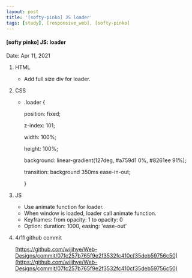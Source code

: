 ```yaml
---
layout: post
title: '[softy-pinko] JS loader'
tags: [study], [responsive_web], [softy-pinko]
---
```


#### [softy pinko] JS: loader

Date: Apr 11, 2021

1. HTML

   - Add full size div for loader.

2. CSS

   - .loader {

     position: fixed;

     z-index: 101;

     width: 100%;

     height: 100%;

     background: linear-gradient(127deg, #a759d1 0%, #8261ee 91%);

     transition: background 350ms ease-in-out;

     }

3. JS

   - Use animate function for loader.
   - When window is loaded, loader call animate function.
   - Keyframes: from opacity: 1 to opacity: 0
   - Option: duration: 1000, easing: 'ease-out'

4. 4/11 github commit

   [https://github.com/wijihye/Web-Designs/commit/07fc257b765f9e2f3532fc410cf35deb59756c50](https://github.com/wijihye/Web-Designs/commit/07fc257b765f9e2f3532fc410cf35deb59756c50)
